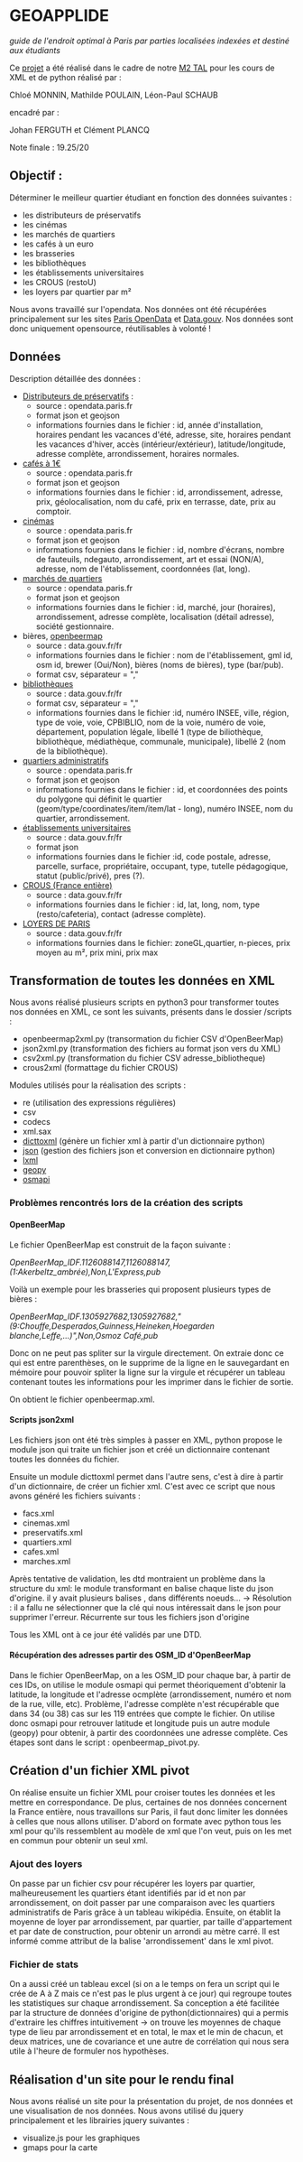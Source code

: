 
# GEOAPPLIDE

*guide de l'endroit optimal à Paris par parties localisées indexées et destiné aux étudiants*

Ce [projet](http://plancq.clement.free.fr/python/project/) a été réalisé dans le cadre de notre [M2 TAL](http://www.tal.univ-paris3.fr/plurital/) pour les cours de XML et de python réalisé par :

Chloé MONNIN, Mathilde POULAIN, Léon-Paul SCHAUB

encadré par :

Johan FERGUTH et Clément PLANCQ

Note finale : 19.25/20
## Objectif :
Déterminer le meilleur quartier étudiant en fonction des données suivantes :
- les distributeurs de préservatifs
- les cinémas
- les marchés de quartiers
- les cafés à un euro
- les brasseries
- les bibliothèques
- les établissements universitaires
- les CROUS (restoU)
- les loyers par quartier par m²

Nous avons travaillé sur l'opendata. Nos données ont été récupérées principalement sur les sites [Paris OpenData](https://opendata.paris.fr/page/home/) et [Data.gouv](http://www.data.gouv.fr/fr/). Nos données sont donc uniquement opensource, réutilisables à volonté !

## Données
Description détaillée des données :
- [Distributeurs de préservatifs](https://opendata.paris.fr/explore/dataset/distributeurspreservatifsmasculinsparis2012/export/) :
  - source : opendata.paris.fr
  - format json et geojson
  - informations fournies dans le fichier : id, année d'installation, horaires pendant les vacances d'été, adresse, site, horaires pendant les vacances d'hiver, accès (intérieur/extérieur), latitude/longitude, adresse complète, arrondissement, horaires normales.
- [cafés à 1€](https://opendata.paris.fr/explore/dataset/liste-des-cafes-a-un-euro/export/)
  - source : opendata.paris.fr
  - format json et geojson
  - informations fournies dans le fichier : id, arrondissement, adresse, prix, géolocalisation, nom du café, prix en terrasse, date, prix au comptoir.
- [cinémas](https://opendata.paris.fr/explore/dataset/cinemas-a-paris/api/)
  - source : opendata.paris.fr
  - format json et geojson
  - informations fournies dans le fichier : id, nombre d'écrans, nombre de fauteuils, ndegauto, arrondissement, art et essai (NON/A), adresse, nom de l'établissement, coordonnées (lat, long).
- [marchés de quartiers](https://opendata.paris.fr/explore/dataset/liste_des_marches_de_quartier_a_paris/api/)
  - source : opendata.paris.fr
  - format json et geojson
  - informations fournies dans le fichier : id, marché, jour (horaires), arrondissement, adresse complète, localisation (détail adresse), société gestionnaire.
- bières,  [openbeermap](https://www.data.gouv.fr/fr/datasets/bars-pubs-et-brasseries-artisanales-dopen-beer-map-ile-de-france-mai-2015/)
  - source : data.gouv.fr/fr
  - informations fournies dans le fichier : nom de l'établissement, gml id, osm id, brewer (Oui/Non), bières (noms de bières), type (bar/pub).
  - format csv, séparateur = ","
- [bibliothèques](https://www.data.gouv.fr/fr/datasets/adresses-des-bibliotheques-publiques/)
  - source : data.gouv.fr/fr
  - format csv, séparateur = ","
  - informations fournies dans le fichier :id, numéro INSEE, ville, région, type de voie, voie, CPBIBLIO, nom de la voie, numéro de voie, département, population légale, libellé 1 (type de biliothèque, bibliothèque, médiathèque, communale, municipale), libellé 2 (nom de la bibliothèque).
- [quartiers administratifs](https://opendata.paris.fr/explore/dataset/quartier_paris/)
  - source : opendata.paris.fr
  - format json et geojson
  - informations fournies dans le fichier : id, et coordonnées des points du polygone qui définit le quartier (geom/type/coordinates/item/item/lat - long), numéro INSEE, nom du quartier, arrondissement.
- [établissements universitaires](https://www.data.gouv.fr/fr/datasets/annuaire-immobilier-de-l-enseignement-superieur-prs/)
  - source : data.gouv.fr/fr
  - format json
  - informations fournies dans le fichier :id, code postale, adresse, parcelle, surface, propriétaire, occupant, type, tutelle pédagogique, statut (public/privé), pres (?).
- [CROUS (France entière)](https://www.data.gouv.fr/fr/datasets/ensemble-des-lieux-de-restauration-des-crous-france-entiere-1/)
  - source : data.gouv.fr/fr
  - informations fournies dans le fichier : id, lat, long, nom, type (resto/cafeteria), contact (adresse complète).
- [LOYERS DE PARIS](https://www.data.gouv.fr/fr/datasets/encadrement-des-loyers-a-paris/)
  - source : data.gouv.fr/fr
  - informations fournies dans le fichier: zoneGL,quartier, n-pieces, prix moyen au m², prix mini, prix max

## Transformation de toutes les données en XML
Nous avons réalisé plusieurs scripts en python3 pour transformer toutes nos données en XML, ce sont les suivants, présents dans le dossier /scripts :
- openbeermap2xml.py (transormation du fichier CSV d'OpenBeerMap)
- json2xml.py (transformation des fichiers au format json vers du XML)
- csv2xml.py (transformation du fichier CSV adresse_bibliotheque)
- crous2xml (formattage du fichier CROUS)

Modules utilisés pour la réalisation des scripts :
- re (utilisation des expressions régulières)
- csv
- codecs
- xml.sax
- [dicttoxml](https://github.com/quandyfactory/dicttoxml) (génère un fichier xml à partir d'un dictionnaire python)
- [json](https://docs.python.org/3/library/json.html) (gestion des fichiers json et conversion en dictionnaire python)
- [lxml](https://pypi.python.org/pypi/lxml/3.3.3)
- [geopy](https://github.com/geopy/geopy)
- [osmapi](https://pypi.python.org/pypi/osmapi/)

### Problèmes rencontrés lors de la création des scripts
#### OpenBeerMap
Le fichier OpenBeerMap est construit de la façon suivante :

*OpenBeerMap_IDF.1126088147,1126088147,(1:Akerbeltz_ambrée),Non,L'Express,pub*

Voilà un exemple pour les brasseries qui proposent plusieurs types de bières :

*OpenBeerMap_IDF.1305927682,1305927682,"(9:Chouffe,Desperados,Guinness,Heineken,Hoegarden blanche,Leffe,...)",Non,Osmoz Café,pub*

Donc on ne peut pas spliter sur la virgule directement. On extraie donc ce qui est entre parenthèses, on le supprime de la ligne en le sauvegardant en mémoire pour pouvoir spliter la ligne sur la virgule et récupérer un tableau contenant toutes les informations pour les imprimer dans le fichier de sortie.

On obtient le fichier openbeermap.xml.

#### Scripts json2xml
Les fichiers json ont été très simples à passer en XML, python propose le module json qui traite un fichier json et créé un dictionnaire contenant toutes les données du fichier.

Ensuite un module dicttoxml permet dans l'autre sens, c'est à dire à partir d'un dictionnaire, de créer un fichier xml. C'est avec ce script que nous avons généré les fichiers suivants :

- facs.xml
- cinemas.xml
- preservatifs.xml
- quartiers.xml
- cafes.xml
- marches.xml

Après tentative de validation, les dtd montraient un problème dans la structure du xml: le module transformant en balise <item>
chaque liste du json d'origine. il y avait plusieurs balises <item>, dans différents noeuds...
  -> Résolution : il a fallu ne sélectionner que la clé qui nous intéressait dans le json pour supprimer l'erreur.
Récurrente sur tous les fichiers json d'origine

  Tous les XML ont à ce jour été validés par une DTD.

#### Récupération des adresses  partir des OSM_ID d'OpenBeerMap
Dans le fichier OpenBeerMap, on a les OSM_ID pour chaque bar, à partir de ces IDs, on utilise le module osmapi qui permet théoriquement d'obtenir la latitude, la longitude et l'adresse ocmplète (arrondissement, numéro et nom de la rue, ville, etc). Problème, l'adresse complète n'est récupérable que dans 34 (ou 38) cas sur les 119 entrées que compte le fichier. On utilise donc osmapi pour retrouver latitude et longitude puis un autre module (geopy) pour obtenir, à partir des coordonnées une adresse complète.
Ces étapes sont dans le script : openbeermap_pivot.py.

## Création d'un fichier XML pivot
On réalise ensuite un fichier XML pour croiser toutes les données et les mettre en correspondance. De plus, certaines de nos données concernent la France entière, nous travaillons sur Paris, il faut donc limiter les données à celles que nous allons utiliser.
D'abord on formate avec python tous les xml pour qu'ils ressemblent au modèle de xml que l'on veut, puis on les met en commun pour obtenir un seul xml.

### Ajout des loyers
  On passe par un fichier csv pour récupérer les loyers par quartier, malheureusement les quartiers étant identifiés par id et non par arrondissement, on doit passer par une comparaison avec les quartiers administratifs de Paris grâce à un tableau wikipédia. Ensuite, on établit la moyenne de loyer par arrondissement, par quartier, par taille d'appartement et par date de construction, pour obtenir un arrondi au mètre carré. Il est informé comme attribut de la balise 'arrondissement' dans le xml pivot.

### Fichier de stats
On a aussi créé un tableau excel (si on a le temps on fera un script qui le crée de A à Z mais ce n'est pas le plus urgent à ce jour) qui regroupe toutes les statistiques sur chaque arrondissement. Sa conception a été facilitée par la structure de données d'origine de python(dictionnaires) qui a permis d'extraire les chiffres intuitivement -> on trouve les moyennes de chaque type de lieu par arrondissement et en total, le max et le min de chacun, et deux matrices, une de covariance et une autre de corrélation qui nous sera utile à l'heure de formuler nos hypothèses.


## Réalisation d'un site pour le rendu final
Nous avons réalisé un site pour la présentation du projet, de nos données et une visualisation de nos données. Nous avons utilisé du jquery principalement et les librairies jquery suivantes :
- visualize.js pour les graphiques
- gmaps pour la carte
